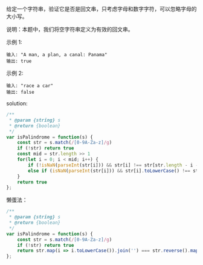 给定一个字符串，验证它是否是回文串，只考虑字母和数字字符，可以忽略字母的大小写。

说明：本题中，我们将空字符串定义为有效的回文串。

示例 1:

```text
输入: "A man, a plan, a canal: Panama"
输出: true
```

示例 2:

```text
输入: "race a car"
输出: false
```

solution:

```javascript
/**
 * @param {string} s
 * @return {boolean}
 */
var isPalindrome = function(s) {
    const str = s.match(/[0-9A-Za-z]/g)
    if (!str) return true
    const mid = str.length >> 1
    for(let i = 0; i < mid; i++) {
        if (!isNaN(parseInt(str[i])) && str[i] !== str[str.length - i - 1]) return false
        else if (isNaN(parseInt(str[i])) && str[i].toLowerCase() !== str[str.length - i - 1].toLowerCase()) return false
    }
    return true
};
```

懒蛋法：

```javascript
/**
 * @param {string} s
 * @return {boolean}
 */
var isPalindrome = function(s) {
    const str = s.match(/[0-9A-Za-z]/g)
    if (!str) return true
    return str.map(i => i.toLowerCase()).join('') === str.reverse().map(i => i.toLowerCase()).join('')
};
```
